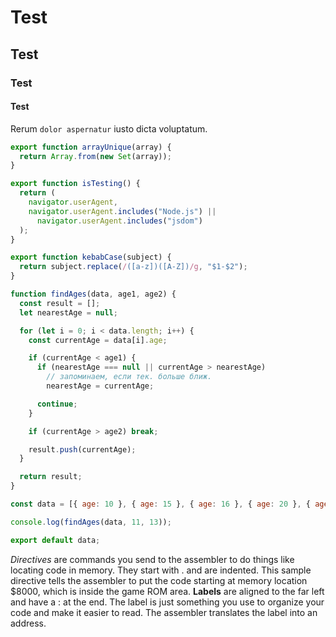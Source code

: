 # Test
## Test
### Test
#### Test

Rerum `dolor aspernatur` iusto dicta voluptatum.

```javascript
export function arrayUnique(array) {
  return Array.from(new Set(array));
}

export function isTesting() {
  return (
    navigator.userAgent,
    navigator.userAgent.includes("Node.js") ||
      navigator.userAgent.includes("jsdom")
  );
}

export function kebabCase(subject) {
  return subject.replace(/([a-z])([A-Z])/g, "$1-$2");
}

function findAges(data, age1, age2) {
  const result = [];
  let nearestAge = null;

  for (let i = 0; i < data.length; i++) {
    const currentAge = data[i].age;

    if (currentAge < age1) {
      if (nearestAge === null || currentAge > nearestAge)
        // запоминаем, если тек. больше ближ.
        nearestAge = currentAge;

      continue;
    }

    if (currentAge > age2) break;

    result.push(currentAge);
  }

  return result;
}

const data = [{ age: 10 }, { age: 15 }, { age: 16 }, { age: 20 }, { age: 21 }];

console.log(findAges(data, 11, 13));

export default data;
```

_Directives_ are commands you send to the assembler to do things like locating code in memory. They start with . and are indented. This sample directive tells the assembler to put the code starting at memory location $8000, which is inside the game ROM area. **Labels** are aligned to the far left and have a : at the end. The label is just something you use to organize your code and make it easier to read. The assembler translates the label into an address.


